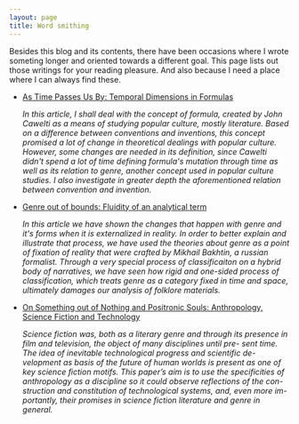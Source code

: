 ```yaml
---
layout: page
title: Word smithing
---
```


Besides this blog and its contents, there have been occasions where I wrote 
someting longer and oriented towards a different goal. This page lists out those 
writings for your reading pleasure. And also because I need a place where I can 
always find these. 

* [As Time Passes Us By: Temporal Dimensions in Formulas](http://anthroserbia.org/Journals/Article/123)

    *In this article, I shall deal with the concept of formula, created by John 
    Cawelti as a means of studying popular culture, mostly literature. Based on
     a difference between conventions and inventions, this concept promised a 
    lot of change in theoretical dealings with popular culture. However, some 
    changes are needed in its definition, since Cawelti didn't spend a lot of 
    time defining formula's mutation through time as well as its relation to 
    genre, another concept used in popular culture studies. I also investigate 
    in greater depth the aforementioned relation between convention and invention.*


* [Genre out of bounds: Fluidity of an analytical term](http://anthroserbia.org/Journals/Article/95)
    
    *In this article we have shown the changes that happen with genre and it's 
    forms when it is externalized in reality. In order to better explain and 
    illustrate that process, we have used the theories about genre as a point 
    of fixation of reality that were crafted by Mikhail Bakhtin, a russian 
    formalist. Through a very special process of classificaiton on a hybrid 
    body of narratives, we have seen how rigid and one-sided process of 
    classification, which treats genre as a category fixed in time and space, 
    ultimately damages our analysis of folklore materials.*

* [On Something out of Nothing and Positronic Souls: Anthropology, Science Fiction and Technology](http://anthroserbia.org/Publications/Details/41)

    *Science fiction was, both as a literary genre and through its presence in 
    film and television, the object of many disciplines until pre- sent time. 
    The idea of inevitable technological progress and scientific de- velopment 
    as basis of the future of human worlds is present as one of key science 
    fiction motifs. This paper’s aim is to use the specificities of anthropology
     as a discipline so it could observe reflections of the con- struction and
     constitution of technological systems, and, even more im- portantly, their 
    promises in science fiction literature and genre in general.*


